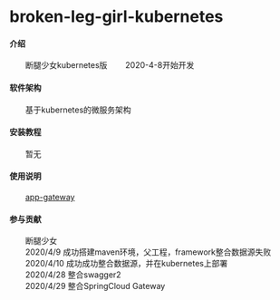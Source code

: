 # broken-leg-girl-kubernetes

#### 介绍
  &emsp;&emsp;断腿少女kubernetes版
  &emsp;&emsp;2020-4-8开始开发

#### 软件架构
  &emsp;&emsp;基于kubernetes的微服务架构

#### 安装教程
  &emsp;&emsp;暂无

#### 使用说明
  &emsp;&emsp;[app-gateway](https://gitee.com/a1031749665/broken-leg-girl-kubernetes/blob/master/app-gateway/README.md)  

#### 参与贡献
  &emsp;&emsp;断腿少女  
  &emsp;&emsp;2020/4/9 成功搭建maven环境，父工程，framework整合数据源失败  
  &emsp;&emsp;2020/4/10 成功成功整合数据源，并在kubernetes上部署  
  &emsp;&emsp;2020/4/28 整合swagger2  
  &emsp;&emsp;2020/4/29 整合SpringCloud Gateway  
  
